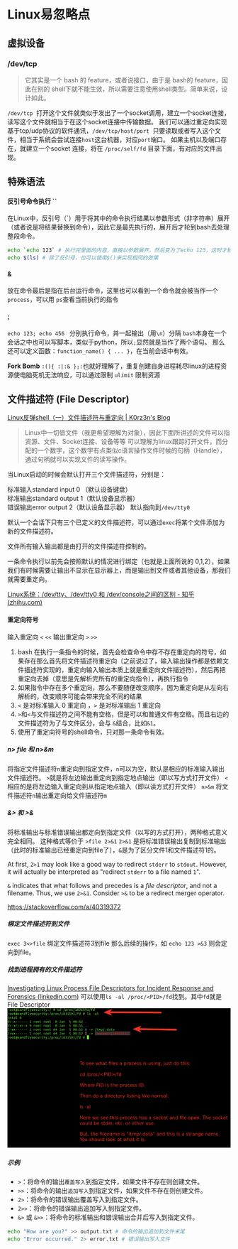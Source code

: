 # Linux易忽略点
## 虚拟设备

### \/dev\/tcp

> 它其实是一个 bash 的 feature，或者说接口，由于是 bash的 feature，因此在别的 shell下就不能生效，所以需要注意使用shell类型。简单来说，设计如此。

`/dev/tcp`  打开这个文件就类似于发出了一个socket调用，建立一个socket连接，读写这个文件就相当于在这个socket连接中传输数据。
我们可以通过重定向实现基于tcp/udp协议的软件通讯，`/dev/tcp/host/port`  只要读取或者写入这个文件，相当于系统会尝试连接`host`这台机器，对应`port`端口。
如果主机以及端口存在，就建立一个socket 连接，将在 `/proc/self/fd` 目录下面，有对应的文件出现。
## 特殊语法
#### 反引号命令执行 \`\` 
在Linux中，反引号（\`）用于将其中的命令执行结果以参数形式（非字符串）展开（或者说是将结果替换到命令），因此它是最先执行的，展开后才轮到bash去处理整段命令。
```sh
echo `echo 123` # 执行完里面的内容，直接以参数展开，然后变为了echo 123，这时才轮到babsh执行这段命令
echo $(ls) # 除了反引号，也可以使用$()来实现相同的效果
```

#### &
放在命令最后是指在后台运行命令，这里也可以看到一个命令就会被当作一个 `process`，可以用 `ps`查看当前执行的指令
#### ;
`echo 123; echo 456 ` 分别执行命令，并一起输出（用`\n`）分隔
`bash`本身在一个会话之中也可以写脚本，类似于python，所以`;`显然就是当作了两个语句。
那么还可以定义函数：`function_name() { ... }`，在当前会话中有效。

**Fork Bomb** `:(){ :|:& };:`也就好理解了，重复创建自身进程耗尽linux的进程资源使电脑死机无法响应，可以通过限制 `ulimit` 限制资源

## 文件描述符 (File Descriptor)

[Linux反弹shell（一）文件描述符与重定向 | K0rz3n's Blog](https://www.k0rz3n.com/2018/08/05/Linux%E5%8F%8D%E5%BC%B9shell%EF%BC%88%E4%B8%80%EF%BC%89%E6%96%87%E4%BB%B6%E6%8F%8F%E8%BF%B0%E7%AC%A6%E4%B8%8E%E9%87%8D%E5%AE%9A%E5%90%91/)

> Linux中一切皆文件（我更希望理解为对象），因此下面所讲述的文件可以指资源、文件、Socket连接、设备等等
> 可以理解为linux跟踪打开文件，而分配的一个数字，这个数字有点类似c语言操作文件时候的句柄（Handle），通过句柄就可以实现文件的读写操作。

当Linux启动的时候会默认打开三个文件描述符，分别是：

标准输入standard input 0 （默认设备键盘）  
标准输出standard output 1（默认设备显示器）  
错误输出error output 2（默认设备显示器）
默认指向到`/dev/tty0`

默认一个会话下只有三个已定义的文件描述符，可以通过`exec`将某个文件添加为新的文件描述符。

文件所有输入输出都是由打开的文件描述符控制的。

一条命令执行以前先会按照默认的情况进行绑定（也就是上面所说的 0,1,2），如果我们有时候需要让输出不显示在显示器上，而是输出到文件或者其他设备，那我们就需要重定向。

[Linux系统：/dev/tty、/dev/tty0 和 /dev/console之间的区别 - 知乎 (zhihu.com)](https://zhuanlan.zhihu.com/p/632099551)
#### 重定向符号

输入重定向 `<` `<<`
输出重定向 `>` `>>`

1. bash 在执行一条指令的时候，首先会检查命令中存不存在重定向的符号，如果存在那么首先将文件描述符重定向（之前说过了，输入输出操作都是依赖文件描述符实现的，重定向输入输出本质上就是重定向文件描述符），然后再把重定向去掉（意思是先解析完所有的重定向指令），再执行指令
2. 如果指令中存在多个重定向，那么不要随便改变顺序，因为重定向是从左向右解析的，改变顺序可能会带来完全不同的结果
3. `<` 是对标准输入 0 重定向 ，`>` 是对标准输出 1 重定向
4. `>`和`<`与文件描述符之间不能有空格，但是可以和普通文件有空格。而且右边的文件描述符为了与文件区分，会与 `&`结合，比如`&1`。
5. 使用了重定向符号的shell命令，只对那一条命令有效。


##### n> file 和 n>&m
将指定文件描述符`n`重定向到指定文件，`n`可以为空，默认是相应的标准输入输出文件描述符。
`>`就是将左边输出重定向到指定地点输出（即以写方式打开文件）
`<`相应的是将左边输入重定向到从指定地点输入（即以读方式打开文件）
`n>&m` 将文件描述符`n`输出重定向给文件描述符`m`

##### &> 和 >&
将标准输出与标准错误输出都定向到指定文件（以写的方式打开），两种格式意义完全相同。
这种格式等价于 `>file 2>&1` 
`2>&1` 是将标准错误输出复制到标准输出（此时的标准输出已经重定向到file了），`&`是为了区分文件1和文件描述符1的。

At first, `2>1` may look like a good way to redirect `stderr` to `stdout`. However, it will actually be interpreted as "redirect `stderr` to a file named `1`".

`&` indicates that what follows and precedes is a _file descriptor_, and not a filename. Thus, we use `2>&1`. Consider `>&` to be a redirect merger operator.

https://stackoverflow.com/a/40319372

##### 绑定文件描述符到文件
`exec 3<>file` 绑定文件描述符3到file
那么后续的操作，如 `echo 123 >&3` 则会定向到file。



##### 找到进程拥有的文件描述符
[Investigating Linux Process File Descriptors for Incident Response and Forensics (linkedin.com)](https://www.linkedin.com/pulse/investigating-linux-process-file-descriptors-incident-craig-rowland#:~:text=A%20file%20descriptor%20is%20a,a%20pointer%20to%20a%20file.)
可以使用`ls -al /proc/<PID>/fd`找到。其中`fd`就是File Descriptor
![](../../attachments/Pasted%20image%2020230907154606.png)

##### 示例
- `>`：将命令的输出`覆盖写入`到指定文件，如果文件不存在则创建文件。
- `>>`：将命令的输出`追加写入`到指定文件，如果文件不存在则创建文件。
- `2>`：将命令的错误输出覆盖写入到指定文件。
- `2>>`：将命令的错误输出追加写入到指定文件。
- `&>` 或 `&>>`：将命令的标准输出和错误输出合并后写入到指定文件。
```sh
echo "How are you?" >> output.txt # 命令的输出追加到文件末尾
echo "Error occurred." 2> error.txt # 错误输出写入文件
```

